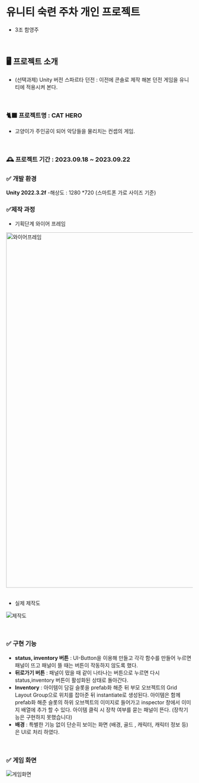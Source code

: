 # 유니티 숙련 주차 개인 프로젝트
- 3조 함영주
<br>

## 🖥 프로젝트 소개 
- (선택과제) Unity 버전 스파르타 던전 : 이전에 콘솔로 제작 해본 던전 게임을 유니티에 적용시켜 본다.
<br>


### 🐈‍⬛ **프로젝트명** : CAT HERO
- 고양이가 주인공이 되어 악당들을 물리치는 컨셉의 게임.
<br>

### 🕰 **프로젝트 기간** : 2023.09.18 ~ 2023.09.22

### ✅ 개발 환경 
**Unity 2022.3.2f** 
-해상도 :  1280 *720 (스마트폰 가로 사이즈 기준)
<br>

### ✅제작 과정
- 기획단계 와이어 프레임
<img width="960" alt="와이어프레임" src="https://github.com/HamYoungjoo/Unity_Project_Chapter3-2/assets/141566906/88aab54d-0988-49c6-aac8-f89869413c64">

<br>
<br>

- 실제 제작도 

![제작도](https://github.com/HamYoungjoo/Unity_Project_Chapter3-2/assets/141566906/7b6a3a54-1432-4dc9-ad7e-e66474171ae0)


<br>

### ✅ 구현 기능
- **status, inventory 버튼** : UI-Button을 이용해 만들고 각각 함수를 만들어 누르면 패널이 뜨고 패널이 뜰 때는 버튼이 작동하지 않도록 했다.
- **뒤로가기 버튼** : 패널이 떴을 때 같이 나타나는 버튼으로 누르면 다시 status,inventory 버튼이 활성화된 상태로 돌아간다. 
- **Inventory** : 아이템이 담길 슬롯을 prefab화 해준 뒤 부모 오브젝트의 Grid Layout Group으로 위치를 잡아준 뒤 instantiate로 생성된다. 아이템은 함께 prefab화 해준 슬롯의 하위 오브젝트의 이미지로 들어가고 inspector 창에서 이미지 배열에 추가 할 수 있다. 아이템 클릭 시 장착 여부를 묻는 패널이 뜬다. (장착기능은 구현하지 못했습니다) 
- **배경** : 특별한 기능 없이 단순히 보이는 화면 (배경, 골드 , 캐릭터, 캐릭터 정보 등)은 UI로 처리 하였다. 


<br>

### ✅ 게임 화면 

![게임화면](https://github.com/HamYoungjoo/Unity_Project_Chapter3-2/assets/141566906/7a8b9b9a-a5b0-4571-804a-3c1a5bc75261)
